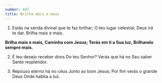 ```yaml
---
number: 447
title: Brilha mais e mais
---
```


1. Estás na senda divinal que te faz brilhar;
  O teu lugar celestial, Deus irá te dar.
  Brilha mais e mais.

  __Brilha mais e mais,
  Caminha com Jesus;
  Terás em ti a Sua luz,
  Brilhando sempre mais.__

2. É teu desejo receber dons
  Do teu Senhor?
  Verás que há no Seu saber
  Santo resplendor.

3. Repouso eterno há no céus
  Junto ao bom Jesus;
  Por fim verás o grande Deus
  Onde habita a luz.
